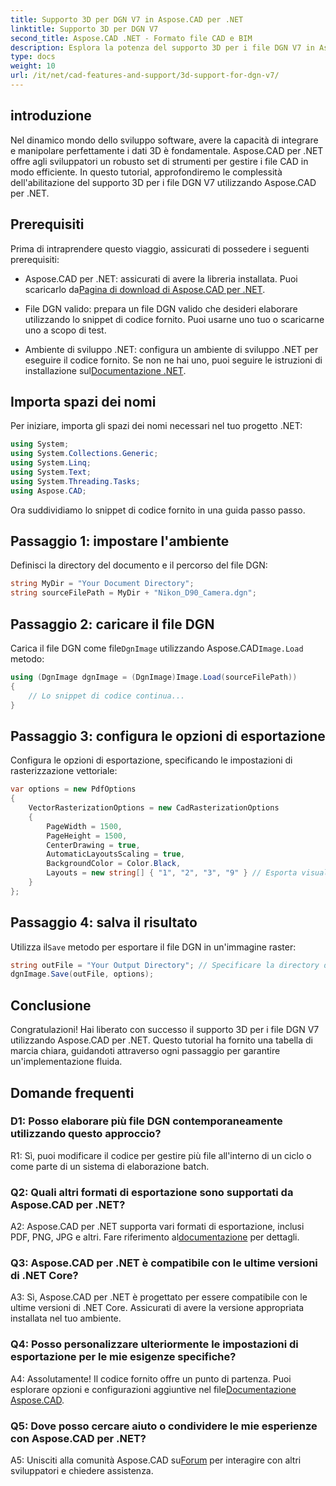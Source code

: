 ```yaml
---
title: Supporto 3D per DGN V7 in Aspose.CAD per .NET
linktitle: Supporto 3D per DGN V7
second_title: Aspose.CAD .NET - Formato file CAD e BIM
description: Esplora la potenza del supporto 3D per i file DGN V7 in Aspose.CAD per .NET. Segui la nostra guida passo passo per integrare e manipolare facilmente i file CAD.
type: docs
weight: 10
url: /it/net/cad-features-and-support/3d-support-for-dgn-v7/
---
```

## introduzione

Nel dinamico mondo dello sviluppo software, avere la capacità di integrare e manipolare perfettamente i dati 3D è fondamentale. Aspose.CAD per .NET offre agli sviluppatori un robusto set di strumenti per gestire i file CAD in modo efficiente. In questo tutorial, approfondiremo le complessità dell'abilitazione del supporto 3D per i file DGN V7 utilizzando Aspose.CAD per .NET.

## Prerequisiti

Prima di intraprendere questo viaggio, assicurati di possedere i seguenti prerequisiti:

-  Aspose.CAD per .NET: assicurati di avere la libreria installata. Puoi scaricarlo da[Pagina di download di Aspose.CAD per .NET](https://releases.aspose.com/cad/net/).

- File DGN valido: prepara un file DGN valido che desideri elaborare utilizzando lo snippet di codice fornito. Puoi usarne uno tuo o scaricarne uno a scopo di test.

- Ambiente di sviluppo .NET: configura un ambiente di sviluppo .NET per eseguire il codice fornito. Se non ne hai uno, puoi seguire le istruzioni di installazione sul[Documentazione .NET](https://docs.microsoft.com/en-us/dotnet/core/install/).

## Importa spazi dei nomi

Per iniziare, importa gli spazi dei nomi necessari nel tuo progetto .NET:

```csharp
using System;
using System.Collections.Generic;
using System.Linq;
using System.Text;
using System.Threading.Tasks;
using Aspose.CAD;
```

Ora suddividiamo lo snippet di codice fornito in una guida passo passo.

## Passaggio 1: impostare l'ambiente

Definisci la directory del documento e il percorso del file DGN:

```csharp
string MyDir = "Your Document Directory";
string sourceFilePath = MyDir + "Nikon_D90_Camera.dgn";
```

## Passaggio 2: caricare il file DGN

 Carica il file DGN come file`DgnImage` utilizzando Aspose.CAD`Image.Load` metodo:

```csharp
using (DgnImage dgnImage = (DgnImage)Image.Load(sourceFilePath))
{
    // Lo snippet di codice continua...
}
```

## Passaggio 3: configura le opzioni di esportazione

Configura le opzioni di esportazione, specificando le impostazioni di rasterizzazione vettoriale:

```csharp
var options = new PdfOptions
{
    VectorRasterizationOptions = new CadRasterizationOptions
    {
        PageWidth = 1500,
        PageHeight = 1500,
        CenterDrawing = true,
        AutomaticLayoutsScaling = true,
        BackgroundColor = Color.Black,
        Layouts = new string[] { "1", "2", "3", "9" } // Esporta visualizzazioni specifiche
    }
};
```

## Passaggio 4: salva il risultato

 Utilizza il`Save` metodo per esportare il file DGN in un'immagine raster:

```csharp
string outFile = "Your Output Directory"; // Specificare la directory di output
dgnImage.Save(outFile, options);
```

## Conclusione

Congratulazioni! Hai liberato con successo il supporto 3D per i file DGN V7 utilizzando Aspose.CAD per .NET. Questo tutorial ha fornito una tabella di marcia chiara, guidandoti attraverso ogni passaggio per garantire un'implementazione fluida.

## Domande frequenti

### D1: Posso elaborare più file DGN contemporaneamente utilizzando questo approccio?

R1: Sì, puoi modificare il codice per gestire più file all'interno di un ciclo o come parte di un sistema di elaborazione batch.

### Q2: Quali altri formati di esportazione sono supportati da Aspose.CAD per .NET?

 A2: Aspose.CAD per .NET supporta vari formati di esportazione, inclusi PDF, PNG, JPG e altri. Fare riferimento al[documentazione](https://reference.aspose.com/cad/net/) per dettagli.

### Q3: Aspose.CAD per .NET è compatibile con le ultime versioni di .NET Core?

A3: Sì, Aspose.CAD per .NET è progettato per essere compatibile con le ultime versioni di .NET Core. Assicurati di avere la versione appropriata installata nel tuo ambiente.

### Q4: Posso personalizzare ulteriormente le impostazioni di esportazione per le mie esigenze specifiche?

A4: Assolutamente! Il codice fornito offre un punto di partenza. Puoi esplorare opzioni e configurazioni aggiuntive nel file[Documentazione Aspose.CAD](https://reference.aspose.com/cad/net/).

### Q5: Dove posso cercare aiuto o condividere le mie esperienze con Aspose.CAD per .NET?

 A5: Unisciti alla comunità Aspose.CAD su[Forum](https://forum.aspose.com/c/cad/19) per interagire con altri sviluppatori e chiedere assistenza.